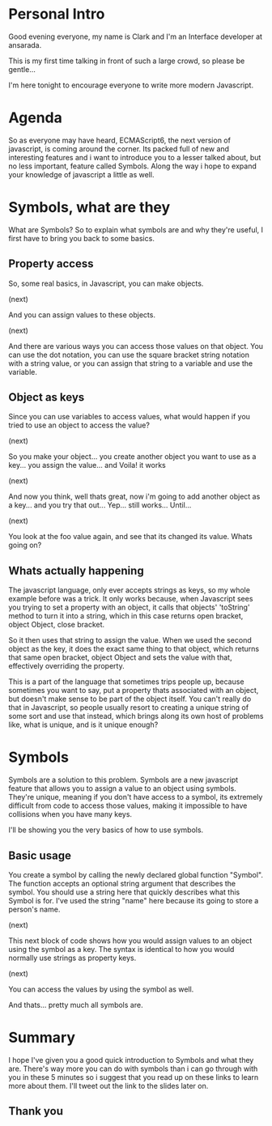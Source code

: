 # Personal Intro #

Good evening everyone, my name is Clark and I'm an Interface developer at ansarada.

This is my first time talking in front of such a large crowd, so please be gentle...

I'm here tonight to encourage everyone to write more modern Javascript.

# Agenda #

So as everyone may have heard, ECMAScript6, the next version of javascript, is coming around the corner. Its packed full of new and interesting features and i want to introduce you to a lesser talked about, but no less important, feature called Symbols. Along the way i hope to expand your knowledge of javascript a little as well.

# Symbols, what are they #

What are Symbols? So to explain what symbols are and why they're useful, I first have to bring you back to some basics.

## Property access ##
So, some real basics, in Javascript, you can make objects.

(next)

And you can assign values to these objects.

(next)

And there are various ways you can access those values on that object. You can use the dot notation, you can use the square bracket string notation with a string value, or you can assign that string to a variable and use the variable.

## Object as keys ##
Since you can use variables to access values, what would happen if you tried to use an object to access the value?

(next)

So you make your object... you create another object you want to use as a key... you assign the value... and Voila! it works

(next)

And now you think, well thats great, now i'm going to add another object as a key... and you try that out... Yep... still works... Until...

(next)

You look at the foo value again, and see that its changed its value. Whats going on?

## Whats actually happening ##

The javascript language, only ever accepts strings as keys, so my whole example before was a trick. It only works because, when Javascript sees you trying to set a property with an object, it calls that objects' 'toString' method to turn it into a string, which in this case returns open bracket, object Object, close bracket.

So it then uses that string to assign the value. When we used the second object as the key, it does the exact same thing to that object, which returns that same open bracket, object Object and sets the value with that, effectively overriding the property.

This is a part of the language that sometimes trips people up, because sometimes you want to say, put a property thats associated with an object, but doesn't make sense to be part of the object itself. You can't really do that in Javascript, so people usually resort to creating a unique string of some sort and use that instead, which brings along its own host of problems like, what is unique, and is it unique enough?

# Symbols #

Symbols are a solution to this problem. Symbols are a new javascript feature that allows you to assign a value to an object using symbols. They're unique, meaning if you don't have access to a symbol, its extremely difficult from code to access those values, making it impossible to have collisions when you have many keys.

I'll be showing you the very basics of how to use symbols.

## Basic usage ##

You create a symbol by calling the newly declared global function "Symbol". The function accepts an optional string argument that describes the symbol. You should use a string here that quickly describes what this Symbol is for. I've used the string "name" here because its going to store a person's name.

(next)

This next block of code shows how you would assign values to an object using the symbol as a key. The syntax is identical to how you would normally use strings as property keys.

(next)

You can access the values by using the symbol as well.

And thats... pretty much all symbols are.

# Summary #

I hope I've given you a good quick introduction to Symbols and what they are. There's way more you can do with symbols than i can go through with you in these 5 minutes so i suggest that you read up on these links to learn more about them. I'll tweet out the link to the slides later on.

## Thank you ##